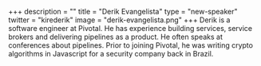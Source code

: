 +++
description = ""
title = "Derik Evangelista"
type = "new-speaker"
twitter = "kirederik"
image = "derik-evangelista.png"
+++
Derik is a software engineer at Pivotal. He has experience building services, service brokers and delivering pipelines as a product. He often speaks at conferences about pipelines. Prior to joining Pivotal, he was writing crypto algorithms in Javascript for a security company back in Brazil.